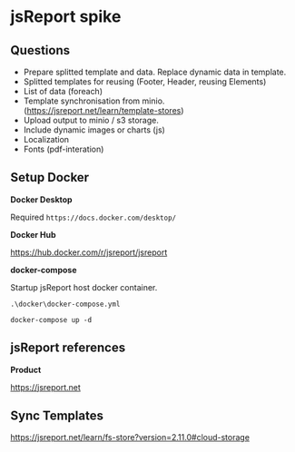 # jsReport spike

## Questions

- Prepare splitted template and data. Replace dynamic data in template.
- Splitted templates for reusing (Footer, Header, reusing Elements)
- List of data (foreach)
- Template synchronisation from minio. (https://jsreport.net/learn/template-stores)
- Upload output to minio / s3 storage.
- Include dynamic images or charts (js)
- Localization
- Fonts (pdf-interation)

## Setup Docker

**Docker Desktop**

Required `https://docs.docker.com/desktop/`

**Docker Hub**

https://hub.docker.com/r/jsreport/jsreport

**docker-compose**

Startup jsReport host docker container.

`.\docker\docker-compose.yml`

```
docker-compose up -d
```

## jsReport references

**Product**

https://jsreport.net

## Sync Templates

https://jsreport.net/learn/fs-store?version=2.11.0#cloud-storage
